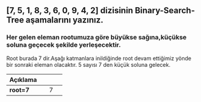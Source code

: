 ## [7, 5, 1, 8, 3, 6, 0, 9, 4, 2] dizisinin Binary-Search-Tree aşamalarını yazınız.
### Her gelen eleman rootumuza göre büyükse sağına,küçükse soluna geçecek şekilde yerleşecektir.


Root burada 7 dir.Aşağı katmanlara inildiğinde root devam ettiğimiz yönde bir sonraki eleman olacaktır.
5 sayısı 7 den küçük soluna gelecek.

|     Açıklama    |  |  |  |
|--               |- |- |- |
|**root=7**       |  | 7|  |
